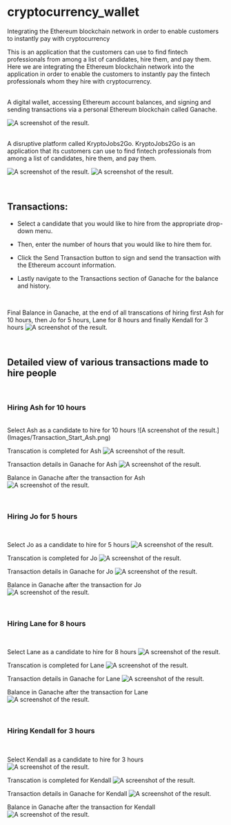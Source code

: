 # cryptocurrency_wallet
Integrating the Ethereum blockchain network in order to enable customers to instantly pay with cryptocurrency


This is an application that the customers can use to find fintech professionals from among a list of candidates, hire them, and pay them. Here we are integrating the Ethereum blockchain network into the application in order to enable the customers to instantly pay the fintech professionals whom they hire with cryptocurrency.

<br>
A digital wallet, accessing Ethereum account balances, and signing and sending transactions via a personal Ethereum blockchain called Ganache.

![A screenshot of the result.](Images/GanacheBalance_Initial.png)


<br>
A disruptive platform called KryptoJobs2Go. KryptoJobs2Go is an application that its customers can use to find fintech professionals from among a list of candidates, hire them, and pay them.

![A screenshot of the result.](Images/Webpage_01.png)
![A screenshot of the result.](Images/Webpage_02.png)

<br>

## Transactions:

* Select a candidate that you would like to hire from the appropriate drop-down menu.

* Then, enter the number of hours that you would like to hire them for. 

* Click the Send Transaction button to sign and send the transaction with the Ethereum account information.

* Lastly navigate to the Transactions section of Ganache for the balance and history.

<br>

Final Balance in Ganache, at the end of all transcations of hiring first Ash for 10 hours, then Jo for 5 hours, Lane for 8 hours and finally Kendall for 3 hours
![A screenshot of the result.](Images/GanacheBalance_End.png)

<br>

## Detailed view of various transactions made to hire people
<br>

### Hiring Ash for 10 hours
<br>
Select Ash as a candidate to hire for 10 hours
![A screenshot of the result.](Images/Transaction_Start_Ash.png)

Transcation is completed for Ash
![A screenshot of the result.](Images/Transaction_Complete_Ash.png)

Transaction details in Ganache for Ash
![A screenshot of the result.](Images/Transaction_Details_Ash.png)

Balance in Ganache after the transaction for Ash
![A screenshot of the result.](Images/GanacheBalance_After_Ash.png)


<br>

### Hiring Jo for 5 hours
<br>

Select Jo as a candidate to hire for 5 hours
![A screenshot of the result.](Images/Transaction_Start_Jo.png)

Transcation is completed for Jo
![A screenshot of the result.](Images/Transaction_Complete_Jo.png)

Transaction details in Ganache for Jo
![A screenshot of the result.](Images/Transaction_Details_Jo.png)

Balance in Ganache after the transaction for Jo
![A screenshot of the result.](Images/GanacheBalance_After_Jo.png)

<br>

### Hiring Lane for 8 hours
<br>

Select Lane as a candidate to hire for 8 hours
![A screenshot of the result.](Images/Transaction_Start_Lane.png)

Transcation is completed for Lane
![A screenshot of the result.](Images/Transaction_Complete_Lane.png)

Transaction details in Ganache for Lane
![A screenshot of the result.](Images/Transaction_Details_Lane.png)

Balance in Ganache after the transaction for Lane
![A screenshot of the result.](Images/GanacheBalance_After_Lane.png)

<br>

### Hiring Kendall for 3 hours
<br>

Select Kendall as a candidate to hire for 3 hours
![A screenshot of the result.](Images/Transaction_Start_Kendall.png)

Transcation is completed for Kendall
![A screenshot of the result.](Images/Transaction_Complete_Kendall.png)

Transaction details in Ganache for Kendall
![A screenshot of the result.](Images/Transaction_Details_Kendall.png)

Balance in Ganache after the transaction for Kendall
![A screenshot of the result.](Images/GanacheBalance_After_Kendall.png)
